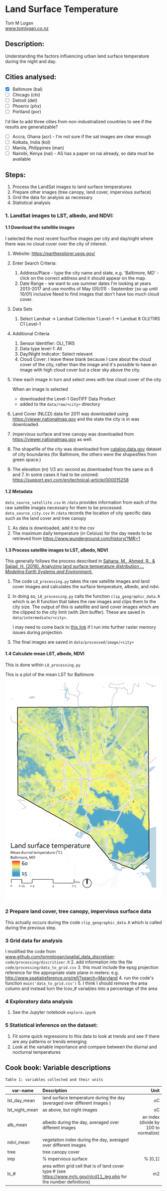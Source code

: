 # Land Surface Temperature
Tom M Logan  
www.tomlogan.co.nz

## Description:
Understanding the factors influencing urban land surface temperature during the night and day.

## Cities analysed:
* [x] Baltimore (bal)
* [ ] Chicago (chi)
* [ ] Detroit (det)
* [ ] Phoenix (phx)
* [ ] Portland (por)

I'd like to add three cities from non-industrialized countries to see if the results are generalizable?
* [ ] Accra, Ghana (acr) - I'm not sure if the sat images are clear enough
* [ ] Kolkata, India (kol)
* [ ] Manila, Philippines (man)
* [ ] Nairobi, Kenya (nai) - AS has a paper on nai already, so data must be available

## Steps:
1. Process the LandSat images to land surface temperatures
2. Prepare other images (tree canopy, land cover, impervious surface)
3. Grid the data for analysis as necessary
2. Statistical analysis

### 1. LandSat images to LST, albedo, and NDVI:

#### 1.1 Download the satellite images
I selected the most recent four/five images per city and day/night where there was no cloud cover over the city of interest.

  1. Website: https://earthexplorer.usgs.gov/
  2. Enter Search Criteria:
      1. Address/Place - type the city name and state, e.g. 'Baltimore, MD' - click on the correct address and it should appear on the map.
      2. Date Range - we want to use summer dates
        I'm looking at years 2013-2017 and use months of May (05/01) - September (so up until 10/01) inclusive
        Need to find images that don't have too much cloud cover.
  3. Data Sets
      1. Select Landsat -> Landsat Collection 1 Level-1 -> Landsat 8 OLI/TIRS C1 Level-1
  4. Additional Criteria
      1. Sensor Identifier: OLI_TIRS
      2. Data type level-1: All
      3. Day/Night Indicator: Select relevant
      4. Cloud Cover: I leave these blank because I care about the cloud cover of the city, rather than the image and it's possible to have an image with high cloud cover but a clear sky above the city.
  5. View each image in turn and select ones with low cloud cover of the city

      When an image is selected
      * downloaded the Level-1 GeoTIFF Data Product
      * added to the `data/raw/<city>` directory
  6. Land Cover (NLCD) data for 2011 was downloaded using https://viewer.nationalmap.gov and the state the city is in was downloaded.
  7. Impervious surface and tree canopy was downloaded from https://viewer.nationalmap.gov as well.
  8. The shapefile of the city was downloaded from [catalog.data.gov](https://catalog.data.gov/dataset?collection_package_id=89f89c6f-741c-4121-98e3-d3f1f528ff53) dataset of city boundaries (for Baltimore, the others were the shapesfiles from green space.)
  9. The elevation (m) 1/3 arc second as downloaded from the same as 6 and 7. In some cases it had to be unioned: https://support.esri.com/en/technical-article/000015258

#### 1.2 Metadata
  `data_source_satellite.csv` in `/data` provides information from each of the raw satellite images necessary for them to be processed. <br>
  `data_source_city.csv` in `/data` records the location of city specific data such as the land cover and tree canopy
  1. As data is downloaded, add it to the csv
  2. The maximum daily temperature (in Celsius) for the day needs to be retrieved from https://www.wunderground.com/history/?MR=1

#### 1.3 Process satellite images to LST, albedo, NDVI
This generally follows the process described in [Sahana, M., Ahmed, R., & Sajjad, H. (2016). Analyzing land surface temperature distribution ... *Modeling Earth Systems and Environment.*](https://www.researchgate.net/publication/301797360_Analyzing_land_surface_temperature_distribution_in_response_to_land_useland_cover_change_using_split_window_algorithm_and_spectral_radiance_model_in_Sundarban_Biosphere_Reserve_India)
  1. The code `L8_processing.py` takes the raw satellite images and land cover images and calculates the surface temperature, albedo, and ndvi.
  2. In doing so, `L8_processing.py` calls the function `clip_geographic_data.R` which is an R function that takes the raw images and clips them to the city size. The output of this is satellite and land cover images which are the clipped to the city limit (with 2km buffer). These are saved in `data/intermediate/<city>`.

      I may need to come back to [this link](https://gis.stackexchange.com/questions/103166/simplest-way-to-limit-the-memory-that-the-raster-package-uses-in-r) if I run into further raster memory issues during projection.
  3. The final images are saved in `data/processed/image/<city>`

#### 1.4 Calculate mean LST, albedo, NDVI
  This is done within `L8_processing.py`

  This is a plot of the mean LST for Baltimore
    ![image](fig/map/lst_day_mean.jpg)



### 2 Prepare land cover, tree canopy, impervious surface data
This actually occurs during the code `clip_geographic_data.R` which is called during the previous step.

### 3 Grid data for analysis
I modified the code from www.github.com/tommlogan/spatial_data_discretiser: `code/processing/discritiser.R`
  2. add information into the file `code/processing/data_to_grid.csv`
  3. this must include the epsg projection reference for the appropriate state plane in meters: e.g. http://www.spatialreference.org/ref/?search=Maryland
  4. run the code's function `main('data_to_grid.csv')`
  5. I think I should remove the area column and instead turn the lcov_# variables into a percentage of the area

### 4 Exploratory data analysis
  1. See the Jupyter notebook `explore.ipynb`

### 5 Statistical inference on the dataset:
  1. Fit some quick regressions to this data to look at trends and see if there are any patterns or trends emerging
  2. Look at the variable importance and compare between the diurnal and nocturnal temperatures



## Cook book: Variable descriptions

    Table 1: variables collected and their units

| var-name      | Description   | Unit  |
| ------------- |:-------------| -----:|
| lst_day_mean  | land surface temperature during the day (averaged over different images ) | oC |
| lst_night_mean  | as above, but night images      |   oC |
| alb_mean | albedo during the day, averaged over different images      |    an index (divide by 100 to normalize) |
| ndvi_mean | vegetation index during the day, averaged over different images    |    |
| tree | tree canopy cover   |     |
| imp | % impervious surface |   % [0,1] |
| lc_# | area within grid cell that is of land cover type # (see https://www.mrlc.gov/nlcd11_leg.php for the number definitions)     | m2 |
